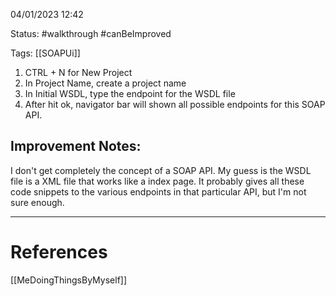 04/01/2023 12:42

Status: #walkthrough  #canBeImproved

Tags: [[SOAPUi]]

1. CTRL + N for New Project
2. In Project Name, create a project name
3. In Initial WSDL, type the endpoint for the WSDL file
4. After hit ok, navigator bar will shown all possible endpoints for this SOAP API.

## Improvement Notes:

I don't get completely the concept of a SOAP API. My guess is the WSDL file is a XML file that works like a index page. It probably gives all these code snippets to the various endpoints in that particular API, but I'm not sure enough.

---
# References

[[MeDoingThingsByMyself]]